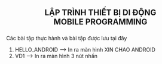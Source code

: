 <h2 align="center">
    LẬP TRÌNH THIẾT BỊ DI ĐỘNG <br>
    MOBILE PROGRAMMING
</h2>

###

Các bài tập thực hành và bài tập được lưu tại đây

1. HELLO_ANDROID --> In ra màn hình XIN CHAO ANDROID
2. VD1 --> In ra màn hình 3 nút nhấn
